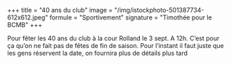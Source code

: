 +++
title = "40 ans du club"
image = "/img/istockphoto-501387734-612x612.jpeg"
formule = "Sportivement"
signature = "Timothée pour le BCMB"
+++

Pour fêter les 40 ans du club à la cour Rolland le 3 sept. A 12h. C’est pour ça qu’on ne fait pas de fêtes de fin de saison. Pour l’instant il faut juste que les gens réservent la date, on fournira plus de détails plus tard
